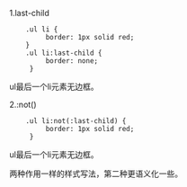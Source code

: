 1.last-child
```
    .ul li {    
         border: 1px solid red;
    }
    .ul li:last-child {    
         border: none;  
     }
```
  ul最后一个li元素无边框。

 2.:not()
```
    .ul li:not(:last-child) {    
         border: 1px solid red;
     }
```
  ul最后一个li元素无边框。

  两种作用一样的样式写法，第二种更语义化一些。